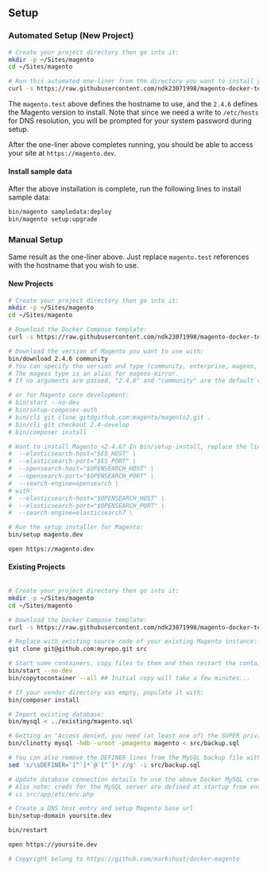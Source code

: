 ## Setup

### Automated Setup (New Project)

```bash
# Create your project directory then go into it:
mkdir -p ~/Sites/magento
cd ~/Sites/magento

# Run this automated one-liner from the directory you want to install your project.
curl -s https://raw.githubusercontent.com/ndk23071998/magento-docker-template/master/template | bash -s -- magento.dev 2.4.6 community
```

The `magento.test` above defines the hostname to use, and the `2.4.6` defines the Magento version to install. Note that since we need a write to `/etc/hosts` for DNS resolution, you will be prompted for your system password during setup.

After the one-liner above completes running, you should be able to access your site at `https://magento.dev`.

#### Install sample data

After the above installation is complete, run the following lines to install sample data:

```bash
bin/magento sampledata:deploy
bin/magento setup:upgrade
```

### Manual Setup

Same result as the one-liner above. Just replace `magento.test` references with the hostname that you wish to use.

#### New Projects

```bash
# Create your project directory then go into it:
mkdir -p ~/Sites/magento
cd ~/Sites/magento

# Download the Docker Compose template:
curl -s https://raw.githubusercontent.com/ndk23071998/magento-docker-template/master/template | bash

# Download the version of Magento you want to use with:
bin/download 2.4.6 community
# You can specify the version and type (community, enterprise, mageos, mageos-nightly, mageos-mirror, mageos-hypernode-mirror, or mageos-maxcluster-mirror).
# The mageos type is an alias for mageos-mirror.
# If no arguments are passed, "2.4.6" and "community" are the default values used.

# or for Magento core development:
# bin/start --no-dev
# bin/setup-composer-auth
# bin/cli git clone git@github.com:magento/magento2.git .
# bin/cli git checkout 2.4-develop
# bin/composer install

# Want to install Magento <2.4.6? In bin/setup-install, replace the lines:
#  --elasticsearch-host="$ES_HOST" \
#  --elasticsearch-port="$ES_PORT" \
#  --opensearch-host="$OPENSEARCH_HOST" \
#  --opensearch-port="$OPENSEARCH_PORT" \
#  --search-engine=opensearch \
# with:
#  --elasticsearch-host="$OPENSEARCH_HOST" \
#  --elasticsearch-port="$OPENSEARCH_PORT" \
#  --search-engine=elasticsearch7 \

# Run the setup installer for Magento:
bin/setup magento.dev

open https://magento.dev
```

#### Existing Projects

```bash

# Create your project directory then go into it:
mkdir -p ~/Sites/magento
cd ~/Sites/magento

# Download the Docker Compose template:
curl -s https://raw.githubusercontent.com/ndk23071998/magento-docker-template/master/template | bash

# Replace with existing source code of your existing Magento instance:
git clone git@github.com:myrepo.git src

# Start some containers, copy files to them and then restart the containers:
bin/start --no-dev
bin/copytocontainer --all ## Initial copy will take a few minutes...

# If your vendor directory was empty, populate it with:
bin/composer install

# Import existing database:
bin/mysql < ../existing/magento.sql

# Getting an "Access denied, you need (at least one of) the SUPER privilege(s) for this operation." message when running one of the above lines? Try running it as root with:
bin/clinotty mysql -hdb -uroot -pmagento magento < src/backup.sql

# You can also remove the DEFINER lines from the MySQL backup file with:
sed 's/\sDEFINER=`[^`]*`@`[^`]*`//g' -i src/backup.sql

# Update database connection details to use the above Docker MySQL credentials:
# Also note: creds for the MySQL server are defined at startup from env/db.env
# vi src/app/etc/env.php

# Create a DNS host entry and setup Magento base url
bin/setup-domain yoursite.dev

bin/restart

open https://yoursite.dev

# Copyright belong to https://github.com/markshust/docker-magento
